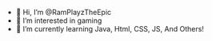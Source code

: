 - 👋 Hi, I’m @RamPlayzTheEpic
- 👀 I’m interested in gaming
- 🌱 I’m currently learning Java, Html, CSS, JS, And Others!
